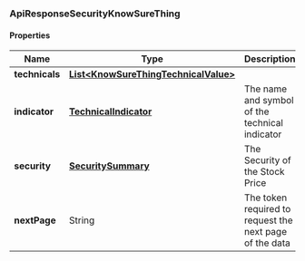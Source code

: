 
[//]: # (CLASS:ApiResponseSecurityKnowSureThing)

[//]: # (KIND:object)

### ApiResponseSecurityKnowSureThing

#### Properties

[//]: # (START_DEFINITION)

Name | Type | Description
------------ | ------------- | -------------
**technicals** | [**List&lt;KnowSureThingTechnicalValue&gt;**](KnowSureThingTechnicalValue.md) |  &nbsp;
**indicator** | [**TechnicalIndicator**](TechnicalIndicator.md) | The name and symbol of the technical indicator &nbsp;
**security** | [**SecuritySummary**](SecuritySummary.md) | The Security of the Stock Price &nbsp;
**nextPage** | String | The token required to request the next page of the data &nbsp;

[//]: # (END_DEFINITION)


[//]: # (CONTAINED_CLASS:KnowSureThingTechnicalValue)


[//]: # (CONTAINED_CLASS:TechnicalIndicator)


[//]: # (CONTAINED_CLASS:SecuritySummary)





